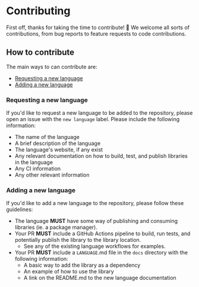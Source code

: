 # Contributing

First off, thanks for taking the time to contribute! 🎉 We welcome all sorts of
contributions, from bug reports to feature requests to code contributions.

## How to contribute

The main ways to can contribute are:

- [Requesting a new language](#requesting-a-new-language)
- [Adding a new language](#adding-a-new-language)

### Requesting a new language

If you'd like to request a new language to be added to the repository, please
open an issue with the `new language` label. Please include the following
information:

- The name of the language
- A brief description of the language
- The language's website, if any exist
- Any relevant documentation on how to build, test, and publish libraries in the
  language
- Any CI information
- Any other relevant information

### Adding a new language

If you'd like to add a new language to the repository, please follow these
guidelines:

- The language **MUST** have some way of publishing and consuming libraries (ie.
  a package manager).
- Your PR **MUST** include a GitHub Actions pipeline to build, run tests, and
  potentially publish the library to the library location.
  - See any of the existing language workflows for examples.
- Your PR **MUST** include a `LANGUAGE`.md file in the `docs` directory with the
  following information:
  - A basic way to add the library as a dependency
  - An example of how to use the library
  - A link on the README.md to the new language documentation
